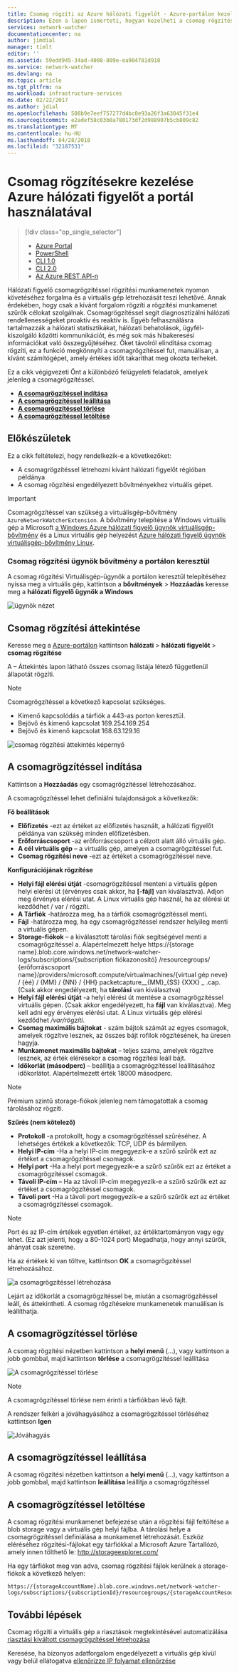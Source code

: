 ```yaml
---
title: Csomag rögzíti az Azure hálózati figyelőt - Azure-portálon kezelése |} Microsoft Docs
description: Ezen a lapon ismerteti, hogyan kezelheti a csomag rögzítése funkció az Azure-portál használatával hálózati figyelőt
services: network-watcher
documentationcenter: na
author: jimdial
manager: timlt
editor: ''
ms.assetid: 59edd945-34ad-4008-809e-ea904781d918
ms.service: network-watcher
ms.devlang: na
ms.topic: article
ms.tgt_pltfrm: na
ms.workload: infrastructure-services
ms.date: 02/22/2017
ms.author: jdial
ms.openlocfilehash: 508b9e7eef757277d4bc0e93a26f3a63045f31e4
ms.sourcegitcommit: e2adef58c03b0a780173df2d988907b5cb809c82
ms.translationtype: MT
ms.contentlocale: hu-HU
ms.lasthandoff: 04/28/2018
ms.locfileid: "32187531"
---
```

# <a name="manage-packet-captures-with-azure-network-watcher-using-the-portal"></a>Csomag rögzítésekre kezelése Azure hálózati figyelőt a portál használatával

> [!div class="op_single_selector"]
> - [Azure Portal](network-watcher-packet-capture-manage-portal.md)
> - [PowerShell](network-watcher-packet-capture-manage-powershell.md)
> - [CLI 1.0](network-watcher-packet-capture-manage-cli-nodejs.md)
> - [CLI 2.0](network-watcher-packet-capture-manage-cli.md)
> - [Az Azure REST API-n](network-watcher-packet-capture-manage-rest.md)

Hálózati figyelő csomagrögzítéssel rögzítési munkamenetek nyomon követéséhez forgalma és a virtuális gép létrehozását teszi lehetővé. Annak érdekében, hogy csak a kívánt forgalom rögzíti a rögzítési munkamenet szűrők célokat szolgálnak. Csomagrögzítéssel segít diagnosztizálni hálózati rendellenességeket proaktív és reaktív is. Egyéb felhasználásra tartalmazzák a hálózati statisztikákat, hálózati behatolások, ügyfél-kiszolgáló közötti kommunikációt, és még sok más hibakeresési információkat való összegyűjtéséhez. Őket távolról elindítása csomag rögzíti, ez a funkció megkönnyíti a csomagrögzítéssel fut, manuálisan, a kívánt számítógépet, amely értékes időt takaríthat meg okozta terheket.

Ez a cikk végigvezeti Önt a különböző felügyeleti feladatok, amelyek jelenleg a csomagrögzítéssel.

- [**A csomagrögzítéssel indítása**](#start-a-packet-capture)
- [**A csomagrögzítéssel leállítása**](#stop-a-packet-capture)
- [**A csomagrögzítéssel törlése**](#delete-a-packet-capture)
- [**A csomagrögzítéssel letöltése**](#download-a-packet-capture)

## <a name="before-you-begin"></a>Előkészületek

Ez a cikk feltételezi, hogy rendelkezik-e a következőket:

- A csomagrögzítéssel létrehozni kívánt hálózati figyelőt régióban példánya
- A csomag rögzítési engedélyezett bővítményekhez virtuális gépet.

> [!IMPORTANT]
> Csomagrögzítéssel van szükség a virtuálisgép-bővítmény `AzureNetworkWatcherExtension`. A bővítmény telepítése a Windows virtuális gép a Microsoft [a Windows Azure hálózati figyelő ügynök virtuálisgép-bővítmény](../virtual-machines/windows/extensions-nwa.md) és a Linux virtuális gép helyezést [Azure hálózati figyelő ügynök virtuálisgép-bővítmény Linux](../virtual-machines/linux/extensions-nwa.md).

### <a name="packet-capture-agent-extension-through-the-portal"></a>Csomag rögzítési ügynök bővítmény a portálon keresztül

A csomag rögzítési Virtuálisgép-ügynök a portálon keresztül telepítéséhez nyissa meg a virtuális gép, kattintson a **bővítmények** > **Hozzáadás** keresse meg a **hálózati figyelő ügynök a Windows**

![ügynök nézet][agent]

## <a name="packet-capture-overview"></a>Csomag rögzítési áttekintése

Keresse meg a [Azure-portálon](https://portal.azure.com) kattintson **hálózati** > **hálózati figyelőt** > **csomag rögzítése**

A – Áttekintés lapon látható összes csomag listája létező függetlenül állapotát rögzíti.

> [!NOTE]
> Csomagrögzítéssel a következő kapcsolat szükséges.
> * Kimenő kapcsolódás a tárfiók a 443-as porton keresztül.
> * Bejövő és kimenő kapcsolat 169.254.169.254
> * Bejövő és kimenő kapcsolat 168.63.129.16

![csomag rögzítési áttekintés képernyő][1]

## <a name="start-a-packet-capture"></a>A csomagrögzítéssel indítása

Kattintson a **Hozzáadás** egy csomagrögzítéssel létrehozásához.

A csomagrögzítéssel lehet definiálni tulajdonságok a következők:

**Fő beállítások**

- **Előfizetés** -ezt az értéket az előfizetés használt, a hálózati figyelőt példánya van szükség minden előfizetésben.
- **Erőforráscsoport** -az erőforráscsoport a célzott alatt álló virtuális gép.
- **A cél virtuális gép** – a virtuális gép, amelyen a csomagrögzítéssel fut.
- **Csomag rögzítési neve** -ezt az értéket a csomagrögzítéssel neve.

**Konfigurációjának rögzítése**

- **Helyi fájl elérési útját** -csomagrögzítéssel menteni a virtuális gépen helyi elérési út (érvényes csak akkor, ha **[-fájl]** van kiválasztva). Adjon meg érvényes elérési utat. A Linux virtuális gép használ, ha az elérési út kezdődhet / var / rögzíti.
- **A Tárfiók** -határozza meg, ha a tárfiók csomagrögzítéssel menti.
- **Fájl** -határozza meg, ha egy csomagrögzítéssel rendszer helyileg menti a virtuális gépen.
- **Storage-fiókok** – a kiválasztott tárolási fiók segítségével menti a csomagrögzítéssel a. Alapértelmezett helye https://{storage name}.blob.core.windows.net/network-watcher-logs/subscriptions/{subscription fiókazonosító} /resourcegroups/ {erőforráscsoport name}/providers/microsoft.compute/virtualmachines/{virtual gép neve} / {éé} / {MM} / {NN} / {HH} packetcapture__{MM}_{SS} {XXX} _ .cap. (Csak akkor engedélyezett, ha **tárolási** van kiválasztva)
- **Helyi fájl elérési útját** -a helyi elérési út mentése a csomagrögzítéssel virtuális gépen. (Csak akkor engedélyezett, ha **fájl** van kiválasztva). Meg kell adni egy érvényes elérési utat. A Linux virtuális gép elérési kezdődhet */var/rögzíti*.
- **Csomag maximális bájtokat** - szám bájtok számát az egyes csomagok, amelyek rögzítve lesznek, az összes bájt rofilok rögzítésének, ha üresen hagyja.
- **Munkamenet maximális bájtokat** – teljes száma, amelyek rögzítve lesznek, az érték elérésekor a csomag rögzítési leáll bájt.
- **Időkorlát (másodperc)** – beállítja a csomagrögzítéssel leállításához időkorlátot. Alapértelmezett érték 18000 másodperc.

> [!NOTE]
> Prémium szintű storage-fiókok jelenleg nem támogatottak a csomag tárolásához rögzíti.

**Szűrés (nem kötelező)**

- **Protokoll** -a protokollt, hogy a csomagrögzítéssel szűréséhez. A lehetséges értékek a következők: TCP, UDP és bármilyen.
- **Helyi IP-cím** -Ha a helyi IP-cím megegyezik-e a szűrő szűrők ezt az értéket a csomagrögzítéssel csomagok.
- **Helyi port** -Ha a helyi port megegyezik-e a szűrő szűrők ezt az értéket a csomagrögzítéssel csomagok.
- **Távoli IP-cím** – Ha az távoli IP-cím megegyezik-e a szűrő szűrők ezt az értéket a csomagrögzítéssel csomagok.
- **Távoli port** -Ha a távoli port megegyezik-e a szűrő szűrők ezt az értéket a csomagrögzítéssel csomagok.

> [!NOTE]
> Port és az IP-cím értékek egyetlen értéket, az értéktartományon vagy egy lehet. (Ez azt jelenti, hogy a 80-1024 port) Megadhatja, hogy annyi szűrők, ahányat csak szeretne.

Ha az értékek ki van töltve, kattintson **OK** a csomagrögzítéssel létrehozásához.

![a csomagrögzítéssel létrehozása][2]

Lejárt az időkorlát a csomagrögzítéssel be, miután a csomagrögzítéssel leáll, és áttekintheti. A csomag rögzítésekre munkamenetek manuálisan is leállíthatja.

## <a name="delete-a-packet-capture"></a>A csomagrögzítéssel törlése

A csomag rögzítési nézetben kattintson a **helyi menü** (...), vagy kattintson a jobb gombbal, majd kattintson **törlése** a csomagrögzítéssel leállítása

![A csomagrögzítéssel törlése][3]

> [!NOTE]
> A csomagrögzítéssel törlése nem érinti a tárfiókban lévő fájlt.

A rendszer felkéri a jóváhagyásához a csomagrögzítéssel törléséhez kattintson **Igen**

![Jóváhagyás][4]

## <a name="stop-a-packet-capture"></a>A csomagrögzítéssel leállítása

A csomag rögzítési nézetben kattintson a **helyi menü** (...), vagy kattintson a jobb gombbal, majd kattintson **leállítása** leállítja a csomagrögzítéssel

## <a name="download-a-packet-capture"></a>A csomagrögzítéssel letöltése

A csomag rögzítési munkamenet befejezése után a rögzítési fájl feltöltése a blob storage vagy a virtuális gép helyi fájlba. A tárolási helye a csomagrögzítéssel definiálása a munkamenet létrehozását. Eszköz eléréséhez rögzítési-fájlokat egy tárfiókkal a Microsoft Azure Tártallózó, amely innen tölthető le:  http://storageexplorer.com/

Ha egy tárfiókot meg van adva, csomag rögzítési fájlok kerülnek a storage-fiókok a következő helyen:
```
https://{storageAccountName}.blob.core.windows.net/network-watcher-logs/subscriptions/{subscriptionId}/resourcegroups/{storageAccountResourceGroup}/providers/microsoft.compute/virtualmachines/{VMName}/{year}/{month}/{day}/packetCapture_{creationTime}.cap
```

## <a name="next-steps"></a>További lépések

Csomag rögzíti a virtuális gép a riasztások megtekintésével automatizálása [riasztási kiváltott csomagrögzítéssel létrehozása](network-watcher-alert-triggered-packet-capture.md)

Keresése, ha bizonyos adatforgalom engedélyezett a virtuális gép kívül vagy belül ellátogatva [ellenőrizze IP folyamat ellenőrzése](diagnose-vm-network-traffic-filtering-problem.md)

<!-- Image references -->
[1]: ./media/network-watcher-packet-capture-manage-portal/figure1.png
[2]: ./media/network-watcher-packet-capture-manage-portal/figure2.png
[3]: ./media/network-watcher-packet-capture-manage-portal/figure3.png
[4]: ./media/network-watcher-packet-capture-manage-portal/figure4.png
[agent]: ./media/network-watcher-packet-capture-manage-portal/agent.png













